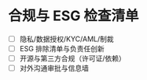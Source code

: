 # 合规与 ESG 检查清单

- [ ] 隐私/数据授权/KYC/AML/制裁
- [ ] ESG 排除清单与负责任创新
- [ ] 开源与第三方合规（许可证/依赖）
- [ ] 对外沟通审批与信息墙
